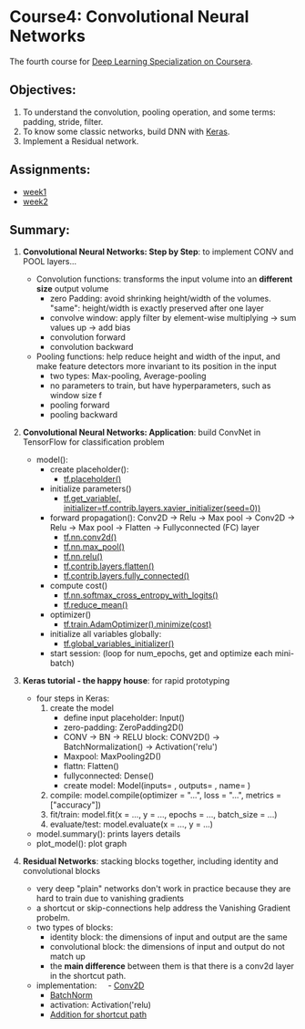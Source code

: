 # Course4: Convolutional Neural Networks
The fourth course for [Deep Learning Specialization on Coursera](https://www.coursera.org/specializations/deep-learning).


## Objectives:

1. To understand the convolution, pooling operation, and some terms: padding, stride, filter.
2. To know some classic networks, build DNN with [Keras](https://keras.io/).
3. Implement a Residual network.

## Assignments:

* [week1](https://github.com/zyunsg/deep-learning/tree/master/course4/week1) 
* [week2](https://github.com/zyunsg/deep-learning/tree/master/course4/week2)

## Summary:

1. **Convolutional Neural Networks: Step by Step**: to implement CONV and POOL layers... 
   * Convolution functions: transforms the input volume into an **different size** output volume
      - zero Padding: avoid shrinking height/width of the volumes. "same": height/width is exactly preserved after one layer
      - convolve window: apply filter by element-wise multiplying -> sum values up -> add bias
      - convolution forward
      - convolution backward
   * Pooling functions: help reduce height and width of the input, and make feature detectors more invariant to its position in the input
      - two types: Max-pooling, Average-pooling
      - no parameters to train, but have hyperparameters, such as window size f
      - pooling forward
      - pooling backward
   
2. **Convolutional Neural Networks: Application**: build ConvNet in TensorFlow for classification problem
   * model():
     * create placeholder(): 
       - [tf.placeholder()](https://www.tensorflow.org/api_docs/python/tf/placeholder)
     * initialize parameters()
       - [tf.get_variable(, initializer=tf.contrib.layers.xavier_initializer(seed=0))](https://www.tensorflow.org/api_docs/python/tf/get_variable)
     * forward propagation(): Conv2D -> Relu -> Max pool -> Conv2D -> Relu -> Max pool -> Flatten -> Fullyconnected (FC) layer
       - [tf.nn.conv2d()](https://www.tensorflow.org/api_docs/python/tf/nn/conv2d)
       - [tf.nn.max_pool()](https://www.tensorflow.org/api_docs/python/tf/nn/max_pool)
       - [tf.nn.relu()](https://www.tensorflow.org/api_docs/python/tf/nn/relu)
       - [tf.contrib.layers.flatten()](https://www.tensorflow.org/api_docs/python/tf/contrib/layers/flatten)
       - [tf.contrib.layers.fully_connected()](https://www.tensorflow.org/api_docs/python/tf/contrib/layers/fully_connected)
     * compute cost()
       - [tf.nn.softmax_cross_entropy_with_logits()](https://www.tensorflow.org/api_docs/python/tf/nn/softmax_cross_entropy_with_logits)
       - [tf.reduce_mean()](https://www.tensorflow.org/api_docs/python/tf/reduce_mean)
     * optimizer()
       - [tf.train.AdamOptimizer().minimize(cost)](https://www.tensorflow.org/api_docs/python/tf/train/AdamOptimizer)
     * initialize all variables globally:
       - [tf.global_variables_initializer()](https://www.tensorflow.org/api_docs/python/tf/global_variables_initializer)
     * start session: (loop for num_epochs, get and optimize each mini-batch)
     
3. **Keras tutorial - the happy house**: for rapid prototyping
   * four steps in Keras:
      1. create the model 
         - define input placeholder: Input()
         - zero-padding: ZeroPadding2D()
         - CONV -> BN -> RELU block: CONV2D() -> BatchNormalization() -> Activation('relu')
         - Maxpool: MaxPooling2D()
         - flattn: Flatten()
         - fullyconnected: Dense()
         - create model: Model(inputs= , outputs= , name= )
      2. compile: model.compile(optimizer = "...", loss = "...", metrics = ["accuracy"])
      3. fit/train: model.fit(x = ..., y = ..., epochs = ..., batch_size = ...)
      4. evaluate/test: model.evaluate(x = ..., y = ...)
    * model.summary(): prints layers details
    * plot_model(): plot graph

4. **Residual Networks**: stacking blocks together, including identity and convolutional blocks
   * very deep "plain" networks don't work in practice because they are hard to train due to vanishing gradients
   * a shortcut or skip-connections help address the Vanishing Gradient probelm. 
   * two types of blocks:
     - identity block: the dimensions of input and output are the same
     - convolutional block: the dimensions of input and output do not match up
     - the **main difference** between them is that there is a conv2d layer in the shortcut path.
   * implementation:
     - [Conv2D](https://keras.io/layers/convolutional/#conv2d)
     - [BatchNorm](https://keras.io/layers/normalization/#batchnormalization)
     - activation: Activation('relu)
     - [Addition for shortcut path](https://keras.io/layers/merge/#add)


